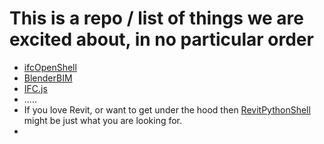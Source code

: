 # This is a repo / list of things we are excited about, in no particular order

- [ifcOpenShell](https://github.com/ISBE-TUe/IfcOpenShell)
- [BlenderBIM](https://blenderbim.org/)
- [IFC.js](https://github.com/agviegas/IFC.js)
- .....
- If you love Revit, or want to get under the hood then [RevitPythonShell](https://github.com/architecture-building-systems/revitpythonshell) might be just what you are looking for.
- 
